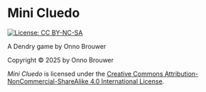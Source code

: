 # Mini Cluedo

[![License: CC BY-NC-SA](https://img.shields.io/badge/license-CC_BY--NC--SA-brightgreen.svg)](http://creativecommons.org/licenses/by-nc-sa/4.0/)

A Dendry game by Onno Brouwer

Copyright © 2025 by Onno Brouwer

*Mini Cluedo* is licensed under the [Creative Commons Attribution-NonCommercial-ShareAlike 4.0 International License](http://creativecommons.org/licenses/by-nc-sa/4.0/).

